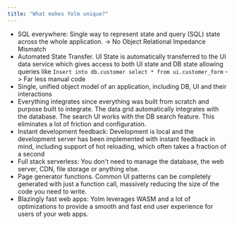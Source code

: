```yaml
---
title: "What makes Yolm unique?"
---
```


- SQL everywhere: Single way to represent state and query (SQL) state across the whole application.
  -> No Object Relational Impedance Mismatch
- Automated State Transfer. UI State is automatically transferred to the UI data service which gives access to both UI state and DB state allowing queries like
  ```Insert into db.customer select * from ui.customer_form```
  -> Far less manual code
- Single, unified object model of an application, including DB, UI and their interactions
- Everything integrates since everything was built from scratch and purpose built to integrate. The data grid automatically integrates with the database. The search UI works with the DB search feature.
  This eliminates a lot of friction and configuration.
- Instant development feedback: Development is local and the development server has been implemented with instant feedback in mind, including support of hot reloading, which often takes a fraction of a second
- Full stack serverless: You don't need to manage the database, the web server, CDN, file storage or anything else.
- Page generator functions. Common UI patterns can be completely generated with just a function call, massively reducing the size of the code you need to write.
- Blazingly fast web apps: Yolm leverages WASM and a lot of optimizations to provide a smooth and fast end user experience for users of your web apps.
  

